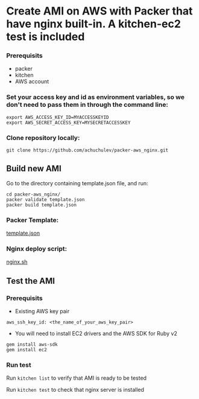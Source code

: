 # Create AMI on AWS with Packer that have nginx built-in. A kitchen-ec2 test is included

### Prerequisits

* packer
* kitchen
* AWS account

### Set your access key and id as environment variables, so we don't need to pass them in through the command line:

```
export AWS_ACCESS_KEY_ID=MYACCESSKEYID
export AWS_SECRET_ACCESS_KEY=MYSECRETACCESSKEY
```
 
### Clone repository locally:

`git clone https://github.com/achuchulev/packer-aws_nginx.git`

## Build new AMI

Go to the directory containing template.json file, and run:

```
cd packer-aws_nginx/
packer validate template.json
packer build template.json
```

### Packer Template:

[template.json](https://github.com/achuchulev/packer-aws_nginx/blob/master/template.json)

### Nginx deploy script:

[nginx.sh](https://github.com/achuchulev/packer-aws_nginx/blob/master/nginx.sh)

## Test the AMI

### Prerequisits

* Existing AWS key pair

`aws_ssh_key_id: <the_name_of_your_aws_key_pair>`

* You will need to install EC2 drivers and the AWS SDK for Ruby v2

```
gem install aws-sdk
gem install ec2
```
 
### Run test

Run `kitchen list` to verify that AMI is ready to be tested

Run `kitchen test` to check that nginx server is installed
